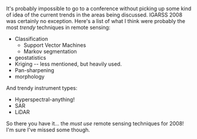 It's probably impossible to go to a conference without picking up some kind of idea of the current trends in the areas being discussed. IGARSS 2008 was certainly no exception. Here's a list of what I think were probably the most *trendy* techniques in remote sensing:

 * Classification
   * Support Vector Machines
   * Markov segmentation
 * geostatistics
 * Kriging -- less mentioned, but heavily used.
 * Pan-sharpening
 * morphology
 
And trendy instrument types:

 * Hyperspectral-anything!
 * SAR
 * LiDAR

So there you have it… the *must use* remote sensing techniques for 2008! I'm sure I've missed some though.